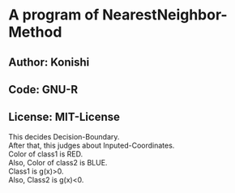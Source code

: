 # A program of NearestNeighbor-Method

## Author: Konishi
## Code: GNU-R
## License: MIT-License

This decides Decision-Boundary.</br>
After that, this judges about Inputed-Coordinates.</br>
Color of class1 is RED.</br>
Also, Color of class2 is BLUE.</br>
Class1 is g(x)>0.</br>
Also, Class2 is g(x)<0.</br>
